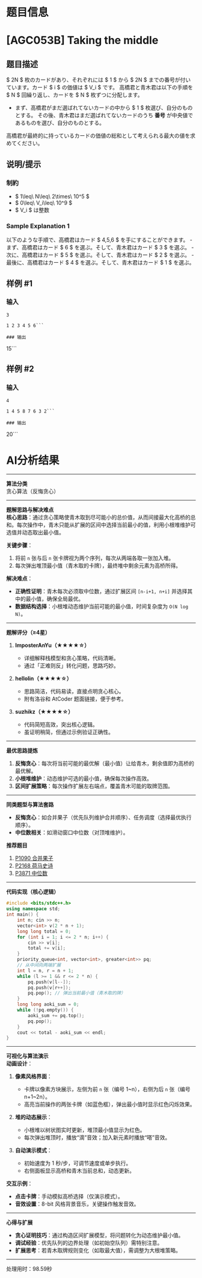 # 题目信息

# [AGC053B] Taking the middle

## 题目描述

[problemUrl]: https://atcoder.jp/contests/agc053/tasks/agc053_b

$ 2N $ 枚のカードがあり、それぞれには $ 1 $ から $ 2N $ までの番号が付いています。カード $ i $ の価値は $ V_i $ です。 高橋君と青木君は以下の手順を $ N $ 回繰り返し、カードを $ N $ 枚ずつに分配します。

- まず、高橋君がまだ選ばれてないカードの中から $ 1 $ 枚選び、自分のものとする。 その後、青木君はまだ選ばれてないカードのうち **番号** が中央値であるものを選び、自分のものとする。

高橋君が最終的に持っているカードの価値の総和として考えられる最大の値を求めてください。

## 说明/提示

### 制約

- $ 1\leq\ N\leq\ 2\times\ 10^5 $
- $ 0\leq\ V_i\leq\ 10^9 $
- $ V_i $ は整数

### Sample Explanation 1

以下のような手順で、高橋君はカード $ 4,5,6 $ を手にすることができます。 - まず、高橋君はカード $ 6 $ を選ぶ。そして、青木君はカード $ 3 $ を選ぶ。 - 次に、高橋君はカード $ 5 $ を選ぶ。そして、青木君はカード $ 2 $ を選ぶ。 - 最後に、高橋君はカード $ 4 $ を選ぶ。そして、青木君はカード $ 1 $ を選ぶ。

## 样例 #1

### 输入

```
3

1 2 3 4 5 6```

### 输出

```
15```

## 样例 #2

### 输入

```
4

1 4 5 8 7 6 3 2```

### 输出

```
20```

# AI分析结果



---

**算法分类**  
贪心算法（反悔贪心）  

---

**题解思路与解决难点**  
**核心思路**：通过贪心策略使青木取到尽可能小的总价值，从而间接最大化高桥的总和。每次操作中，青木只能从扩展的区间中选择当前最小的值，利用小根堆维护可选值并动态取出最小值。  

**关键步骤**：  
1. 将前 `n` 张与后 `n` 张卡牌视为两个序列，每次从两端各取一张加入堆。  
2. 每次弹出堆顶最小值（青木取的卡牌），最终堆中剩余元素为高桥所得。  

**解决难点**：  
- **正确性证明**：青木每次必须取中位数，通过扩展区间 `[n-i+1, n+i]` 并选择其中的最小值，确保全局最优。  
- **数据结构选择**：小根堆动态维护当前可能的最小值，时间复杂度为 `O(N log N)`。  

---

**题解评分（≥4星）**  
1. **ImposterAnYu（★★★★☆）**  
   - 详细解释栈模型和贪心策略，代码清晰。  
   - 通过「正难则反」转化问题，思路巧妙。  

2. **hellolin（★★★★☆）**  
   - 思路简洁，代码易读，直接点明贪心核心。  
   - 附有洛谷和 AtCoder 题面链接，便于参考。  

3. **suzhikz（★★★★☆）**  
   - 代码简短高效，突出核心逻辑。  
   - 虽证明稍简，但通过示例验证正确性。  

---

**最优思路提炼**  
1. **反悔贪心**：每次将当前可能的最优解（最小值）让给青木，剩余值即为高桥的最优解。  
2. **小根堆维护**：动态维护可选的最小值，确保每次操作高效。  
3. **区间扩展策略**：每次操作扩展左右端点，覆盖青木可能的取牌范围。  

---

**同类题型与算法套路**  
- **反悔贪心**：如合并果子（优先队列维护合并顺序）、任务调度（选择最优执行顺序）。  
- **中位数相关**：如滑动窗口中位数（对顶堆维护）。  

**推荐题目**  
1. [P1090 合并果子](https://www.luogu.com.cn/problem/P1090)  
2. [P2168 荷马史诗](https://www.luogu.com.cn/problem/P2168)  
3. [P3871 中位数](https://www.luogu.com.cn/problem/P3871)  

---

**代码实现（核心逻辑）**  
```cpp
#include <bits/stdc++.h>
using namespace std;
int main() {
    int n; cin >> n;
    vector<int> v(2 * n + 1);
    long long total = 0;
    for (int i = 1; i <= 2 * n; i++) {
        cin >> v[i];
        total += v[i];
    }
    priority_queue<int, vector<int>, greater<int>> pq;
    // 从中间向两端扩展
    int l = n, r = n + 1;
    while (l >= 1 && r <= 2 * n) {
        pq.push(v[l--]);
        pq.push(v[r++]);
        pq.pop(); // 弹出当前最小值（青木取的牌）
    }
    long long aoki_sum = 0;
    while (!pq.empty()) {
        aoki_sum += pq.top();
        pq.pop();
    }
    cout << total - aoki_sum << endl;
}
```

---

**可视化与算法演示**  
**动画设计**：  
1. **像素风格界面**：  
   - 卡牌以像素方块展示，左侧为前 `n` 张（编号 1~n），右侧为后 `n` 张（编号 n+1~2n）。  
   - 高亮当前操作的两张卡牌（如蓝色框），弹出最小值时显示红色闪烁效果。  

2. **堆的动态展示**：  
   - 小根堆以树状图实时更新，堆顶最小值显示为红色。  
   - 每次弹出堆顶时，播放“滴”音效；加入新元素时播放“嗒”音效。  

3. **自动演示模式**：  
   - 初始速度为 1 秒/步，可调节速度或单步执行。  
   - 右侧面板显示高桥和青木当前总和，动态更新。  

**交互示例**：  
- **点击卡牌**：手动模拟高桥选择（仅演示模式）。  
- **音效设置**：8-bit 风格背景音乐，关键操作触发音效。  

---

**心得与扩展**  
- **贪心证明技巧**：通过构造区间扩展模型，将问题转化为动态维护最小值。  
- **调试经验**：优先队列的边界处理（如初始空队列）需特别注意。  
- **扩展思考**：若青木取牌规则变化（如取最大值），需调整为大根堆策略。

---
处理用时：98.59秒